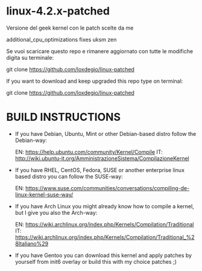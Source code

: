 linux-4.2.x-patched
====================

Versione del geek kernel con le patch scelte da me

additional_cpu_optimizations fixes uksm zen

Se vuoi scaricare questo repo e rimanere aggiornato con tutte le modifiche digita su terminale:

git clone https://github.com/loxdegio/linux-patched

If you want to download and keep upgraded this repo type on terminal:

git clone https://github.com/loxdegio/linux-patched


BUILD INSTRUCTIONS
========================

* If you have Debian, Ubuntu, Mint or other Debian-based distro follow the Debian-way:

  EN: https://help.ubuntu.com/community/Kernel/Compile
  IT: http://wiki.ubuntu-it.org/AmministrazioneSistema/CompilazioneKernel
  
* If you have RHEL, CentOS, Fedora, SUSE or another enterprise linux based distro you can follow the SUSE-way:
  
  EN: https://www.suse.com/communities/conversations/compiling-de-linux-kernel-suse-way/

* If you have Arch Linux you might already know how to compile a kernel, but I give you also the Arch-way:

  EN: https://wiki.archlinux.org/index.php/Kernels/Compilation/Traditional
  IT: https://wiki.archlinux.org/index.php/Kernels/Compilation/Traditional_%28Italiano%29

* If you have Gentoo you can download this kernel and apply patches by yourself from init6 overlay or build this with my choice patches ;)
